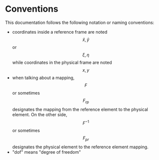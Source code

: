 # Conventions

This documentation follows the following notation or naming conventions:

- coordinates inside a reference frame are noted $$\hat{x}, \hat{y}$$ or $$\xi, \eta$$ while coordinates in the physical frame are noted $$x,y$$
- when talking about a mapping, $$F$$ or sometimes $$F_{rp}$$ designates the mapping from the reference element to the physical element. On the other side, $$F^{-1}$$ or sometimes $$F_{pr}$$ designates the physical element to the reference element mapping.
- "dof" means "degree of freedom"